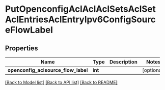 # PutOpenconfigAclAclAclSetsAclSetAclEntriesAclEntryIpv6ConfigSourceFlowLabel

## Properties
Name | Type | Description | Notes
------------ | ------------- | ------------- | -------------
**openconfig_aclsource_flow_label** | **int** |  | [optional] 

[[Back to Model list]](../README.md#documentation-for-models) [[Back to API list]](../README.md#documentation-for-api-endpoints) [[Back to README]](../README.md)


